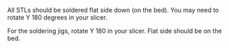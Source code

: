 All STLs should be soldered flat side down (on the bed). You may need to rotate Y 180 degrees in your slicer.

For the soldering jigs, rotate Y 180 in your slicer. Flat side should be on the bed.
